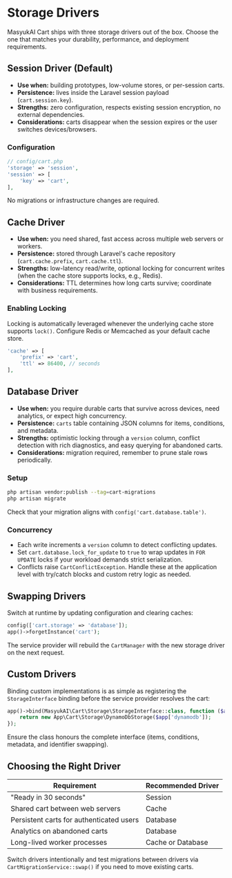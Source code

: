 # Storage Drivers

MasyukAI Cart ships with three storage drivers out of the box. Choose the one that matches your durability, performance, and deployment requirements.

## Session Driver (Default)

- **Use when:** building prototypes, low-volume stores, or per-session carts.
- **Persistence:** lives inside the Laravel session payload (`cart.session.key`).
- **Strengths:** zero configuration, respects existing session encryption, no external dependencies.
- **Considerations:** carts disappear when the session expires or the user switches devices/browsers.

### Configuration

```php
// config/cart.php
'storage' => 'session',
'session' => [
    'key' => 'cart',
],
```

No migrations or infrastructure changes are required.

## Cache Driver

- **Use when:** you need shared, fast access across multiple web servers or workers.
- **Persistence:** stored through Laravel's cache repository (`cart.cache.prefix`, `cart.cache.ttl`).
- **Strengths:** low-latency read/write, optional locking for concurrent writes (when the cache store supports locks, e.g., Redis).
- **Considerations:** TTL determines how long carts survive; coordinate with business requirements.

### Enabling Locking

Locking is automatically leveraged whenever the underlying cache store supports `lock()`. Configure Redis or Memcached as your default cache store.

```php
'cache' => [
    'prefix' => 'cart',
    'ttl' => 86400, // seconds
],
```

## Database Driver

- **Use when:** you require durable carts that survive across devices, need analytics, or expect high concurrency.
- **Persistence:** `carts` table containing JSON columns for items, conditions, and metadata.
- **Strengths:** optimistic locking through a `version` column, conflict detection with rich diagnostics, and easy querying for abandoned carts.
- **Considerations:** migration required, remember to prune stale rows periodically.

### Setup

```bash
php artisan vendor:publish --tag=cart-migrations
php artisan migrate
```

Check that your migration aligns with `config('cart.database.table')`.

### Concurrency

- Each write increments a `version` column to detect conflicting updates.
- Set `cart.database.lock_for_update` to `true` to wrap updates in `FOR UPDATE` locks if your workload demands strict serialization.
- Conflicts raise `CartConflictException`. Handle these at the application level with try/catch blocks and custom retry logic as needed.

## Swapping Drivers

Switch at runtime by updating configuration and clearing caches:

```php
config(['cart.storage' => 'database']);
app()->forgetInstance('cart');
```

The service provider will rebuild the `CartManager` with the new storage driver on the next request.

## Custom Drivers

Binding custom implementations is as simple as registering the `StorageInterface` binding before the service provider resolves the cart:

```php
app()->bind(MasyukAI\Cart\Storage\StorageInterface::class, function ($app) {
    return new App\Cart\Storage\DynamoDbStorage($app['dynamodb']);
});
```

Ensure the class honours the complete interface (items, conditions, metadata, and identifier swapping).

## Choosing the Right Driver

| Requirement | Recommended Driver |
| --- | --- |
| "Ready in 30 seconds" | Session |
| Shared cart between web servers | Cache |
| Persistent carts for authenticated users | Database |
| Analytics on abandoned carts | Database |
| Long-lived worker processes | Cache or Database |

Switch drivers intentionally and test migrations between drivers via `CartMigrationService::swap()` if you need to move existing carts.

